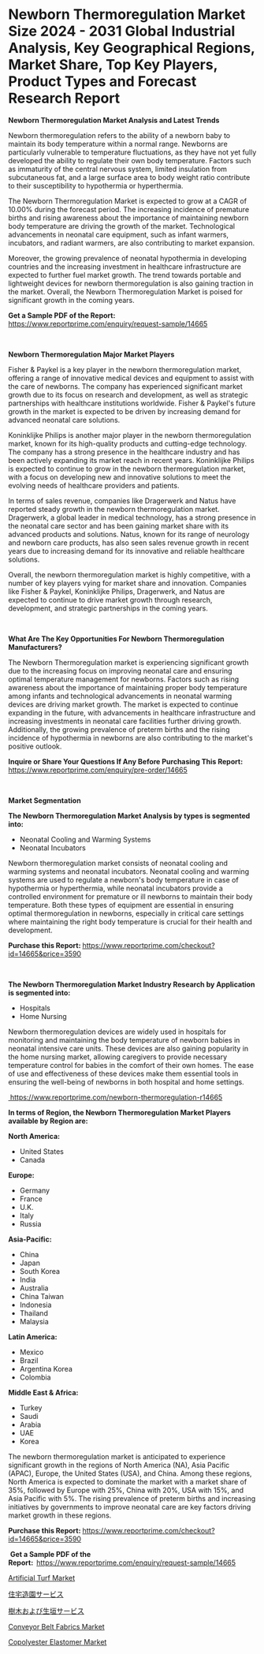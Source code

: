 <p><h1>Newborn Thermoregulation Market Size 2024 - 2031 Global Industrial Analysis, Key Geographical Regions, Market Share, Top Key Players, Product Types and Forecast Research Report</h1></p><p><strong>Newborn Thermoregulation Market Analysis and Latest Trends</strong></p>
<p><p>Newborn thermoregulation refers to the ability of a newborn baby to maintain its body temperature within a normal range. Newborns are particularly vulnerable to temperature fluctuations, as they have not yet fully developed the ability to regulate their own body temperature. Factors such as immaturity of the central nervous system, limited insulation from subcutaneous fat, and a large surface area to body weight ratio contribute to their susceptibility to hypothermia or hyperthermia.</p><p>The Newborn Thermoregulation Market is expected to grow at a CAGR of 10.00% during the forecast period. The increasing incidence of premature births and rising awareness about the importance of maintaining newborn body temperature are driving the growth of the market. Technological advancements in neonatal care equipment, such as infant warmers, incubators, and radiant warmers, are also contributing to market expansion.</p><p>Moreover, the growing prevalence of neonatal hypothermia in developing countries and the increasing investment in healthcare infrastructure are expected to further fuel market growth. The trend towards portable and lightweight devices for newborn thermoregulation is also gaining traction in the market. Overall, the Newborn Thermoregulation Market is poised for significant growth in the coming years.</p></p>
<p><strong>Get a Sample PDF of the Report:&nbsp;</strong> <a href="https://www.reportprime.com/enquiry/request-sample/14665">https://www.reportprime.com/enquiry/request-sample/14665</a></p>
<p>&nbsp;</p>
<p><strong>Newborn Thermoregulation Major Market Players</strong></p>
<p><p>Fisher & Paykel is a key player in the newborn thermoregulation market, offering a range of innovative medical devices and equipment to assist with the care of newborns. The company has experienced significant market growth due to its focus on research and development, as well as strategic partnerships with healthcare institutions worldwide. Fisher & Paykel's future growth in the market is expected to be driven by increasing demand for advanced neonatal care solutions.</p><p>Koninklijke Philips is another major player in the newborn thermoregulation market, known for its high-quality products and cutting-edge technology. The company has a strong presence in the healthcare industry and has been actively expanding its market reach in recent years. Koninklijke Philips is expected to continue to grow in the newborn thermoregulation market, with a focus on developing new and innovative solutions to meet the evolving needs of healthcare providers and patients.</p><p>In terms of sales revenue, companies like Dragerwerk and Natus have reported steady growth in the newborn thermoregulation market. Dragerwerk, a global leader in medical technology, has a strong presence in the neonatal care sector and has been gaining market share with its advanced products and solutions. Natus, known for its range of neurology and newborn care products, has also seen sales revenue growth in recent years due to increasing demand for its innovative and reliable healthcare solutions.</p><p>Overall, the newborn thermoregulation market is highly competitive, with a number of key players vying for market share and innovation. Companies like Fisher & Paykel, Koninklijke Philips, Dragerwerk, and Natus are expected to continue to drive market growth through research, development, and strategic partnerships in the coming years.</p></p>
<p>&nbsp;</p>
<p><strong>What Are The Key Opportunities For Newborn Thermoregulation Manufacturers?</strong></p>
<p><p>The Newborn Thermoregulation market is experiencing significant growth due to the increasing focus on improving neonatal care and ensuring optimal temperature management for newborns. Factors such as rising awareness about the importance of maintaining proper body temperature among infants and technological advancements in neonatal warming devices are driving market growth. The market is expected to continue expanding in the future, with advancements in healthcare infrastructure and increasing investments in neonatal care facilities further driving growth. Additionally, the growing prevalence of preterm births and the rising incidence of hypothermia in newborns are also contributing to the market's positive outlook.</p></p>
<p><strong>Inquire or Share Your Questions If Any Before Purchasing This Report:</strong> <a href="https://www.reportprime.com/enquiry/pre-order/14665">https://www.reportprime.com/enquiry/pre-order/14665</a></p>
<p>&nbsp;</p>
<p><strong>Market Segmentation</strong></p>
<p><strong>The Newborn Thermoregulation Market Analysis by types is segmented into:</strong></p>
<p><ul><li>Neonatal Cooling and Warming Systems</li><li>Neonatal Incubators</li></ul></p>
<p><p>Newborn thermoregulation market consists of neonatal cooling and warming systems and neonatal incubators. Neonatal cooling and warming systems are used to regulate a newborn's body temperature in case of hypothermia or hyperthermia, while neonatal incubators provide a controlled environment for premature or ill newborns to maintain their body temperature. Both these types of equipment are essential in ensuring optimal thermoregulation in newborns, especially in critical care settings where maintaining the right body temperature is crucial for their health and development.</p></p>
<p><strong>Purchase this Report:&nbsp;</strong><a href="https://www.reportprime.com/checkout?id=14665&price=3590">https://www.reportprime.com/checkout?id=14665&price=3590</a></p>
<p>&nbsp;</p>
<p><strong>The Newborn Thermoregulation Market Industry Research by Application is segmented into:</strong></p>
<p><ul><li>Hospitals</li><li>Home Nursing</li></ul></p>
<p><p>Newborn thermoregulation devices are widely used in hospitals for monitoring and maintaining the body temperature of newborn babies in neonatal intensive care units. These devices are also gaining popularity in the home nursing market, allowing caregivers to provide necessary temperature control for babies in the comfort of their own homes. The ease of use and effectiveness of these devices make them essential tools in ensuring the well-being of newborns in both hospital and home settings.</p></p>
<p><a href="https://www.reportprime.com/newborn-thermoregulation-r14665">&nbsp;https://www.reportprime.com/newborn-thermoregulation-r14665</a></p>
<p><strong>In terms of Region, the Newborn Thermoregulation Market Players available by Region are:</strong></p>
<p>
    <p> <strong> North America: </strong>
        <ul>
            <li>United States</li>
            <li>Canada</li>
        </ul>
        </p> 
    <p> <strong> Europe: </strong>
        <ul>
            <li>Germany</li>
            <li>France</li>
            <li>U.K.</li>
            <li>Italy</li>
            <li>Russia</li>
        </ul>
        </p> 
    <p> <strong> Asia-Pacific: </strong>
        <ul>
            <li>China</li>
            <li>Japan</li>
            <li>South Korea</li>
            <li>India</li>
            <li>Australia</li>
            <li>China Taiwan</li>
            <li>Indonesia</li>
            <li>Thailand</li>
            <li>Malaysia</li>
        </ul>
        </p> 
    <p> <strong> Latin America: </strong>
        <ul>
            <li>Mexico</li>
            <li>Brazil</li>
            <li>Argentina Korea</li>
            <li>Colombia</li>
        </ul>
        </p> 
    <p> <strong> Middle East & Africa: </strong>
        <ul>
            <li>Turkey</li>
            <li>Saudi</li>
            <li>Arabia</li>
            <li>UAE</li>
            <li>Korea</li>
        </ul>
    </p>
    </p>
<p><p>The newborn thermoregulation market is anticipated to experience significant growth in the regions of North America (NA), Asia Pacific (APAC), Europe, the United States (USA), and China. Among these regions, North America is expected to dominate the market with a market share of 35%, followed by Europe with 25%, China with 20%, USA with 15%, and Asia Pacific with 5%. The rising prevalence of preterm births and increasing initiatives by governments to improve neonatal care are key factors driving market growth in these regions.</p></p>
<p><strong>Purchase this Report: </strong><a href="https://www.reportprime.com/checkout?id=14665&price=3590">https://www.reportprime.com/checkout?id=14665&price=3590</a></p>
<p>&nbsp;<strong>Get a Sample PDF of the Report:&nbsp;&nbsp;</strong><a href="https://www.reportprime.com/enquiry/request-sample/14665">https://www.reportprime.com/enquiry/request-sample/14665</a></p>
<p><strong></strong></p>
<p><p><a href="https://www.linkedin.com/pulse/artificial-turfnbspmarket-focuses-market-share-size-projected-exyqe?trackingId=OaIdrVjGlFa1R%2BJb7L5JMw%3D%3D">Artificial Turf Market</a></p><p><a href="https://github.com/dadanedu33/Market-Research-Report-List-1/blob/main/372486125552.md">住宅造園サービス</a></p><p><a href="https://github.com/zoetazuur/Market-Research-Report-List-1/blob/main/376189425553.md">樹木および生垣サービス</a></p><p><a href="https://issuu.com/reportprime-2/docs/conveyor-belt-fabrics-market-size-2030.pptx">Conveyor Belt Fabrics Market</a></p><p><a href="https://issuu.com/reportprime-2/docs/copolyester-elastomer-market-size-2030.pptx">Copolyester Elastomer Market</a></p></p>